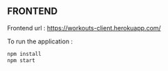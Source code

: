 ## FRONTEND

Frontend url : https://workouts-client.herokuapp.com/

To run the application :

```sh
npm install
npm start
```